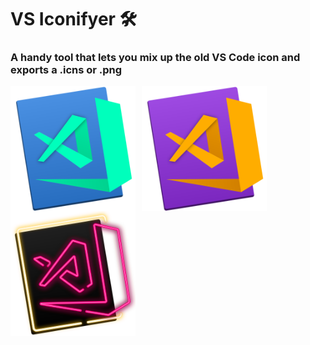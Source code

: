 # VS Iconifyer 🛠

### A handy tool that lets you mix up the old VS Code icon and exports a .icns or .png 

<img src="./src/vs_icon-20.icns" alt="Markdown Monster icon" style="width:200px; margin:auto; text-align:center; float: left; margin-right: 10px;" />
<img src="./src/vs_icon-21.icns" alt="Markdown Monster icon" style="width:200px; margin:auto; text-align:center; float: left; margin-right: 10px;" />
<img src="./src/vs_icon-22.icns" alt="Markdown Monster icon" style="width:200px; margin:auto; text-align:center; float: left; margin-right: 10px;" />
